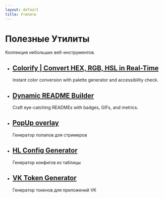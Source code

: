 ```yaml
---
layout: default
title: Утилиты
---
```

<h1>Полезные Утилиты</h1>
<p>Коллекция небольших веб-инструментов.</p>

<ul class="item-list">
    <li>
        <h2><a href="./сolorify/">Colorify | Convert HEX, RGB, HSL in Real-Time</a></h2>
        <p>Instant color conversion with palette generator and accessibility check.</p>
    </li>
    <li>
        <h2><a href="./readme-builder/">Dynamic README Builder</a></h2>
        <p>Craft eye-catching READMEs with badges, GIFs, and metrics.</p>
    </li>
    <li>
        <h2><a href="./stream-popup/">PopUp overlay</a></h2>
        <p>Генератор попапов для стримеров</p>
    </li>
    <li>
        <h2><a href="./HL/">HL Config Generator</a></h2>
        <p>Генератор конфигов из таблицы</p>
    </li>
    <li>
        <h2><a href="./vkhost/">VK Token Generator</a></h2>
        <p>Генератор токенов для приложений VK</p>
    </li>
    <!-- Добавь сюда ссылки на другие утилиты -->
</ul>
